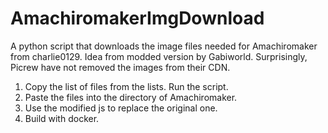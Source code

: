 # AmachiromakerImgDownload
A python script that downloads the image files needed for Amachiromaker from charlie0129. Idea from modded version by Gabiworld.
Surprisingly, Picrew have not removed the images from their CDN.
1. Copy the list of files from the lists. Run the script.
2. Paste the files into the directory of Amachiromaker.
3. Use the modified js to replace the original one.
4. Build with docker.
